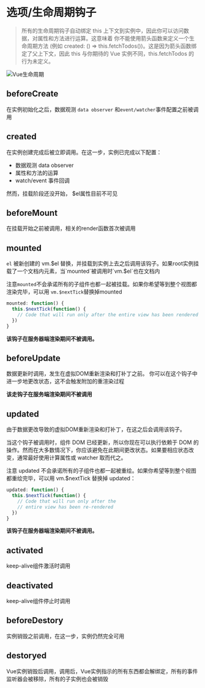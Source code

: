# 选项/生命周期钩子

> 所有的生命周期钩子自动绑定 this 上下文到实例中，因此你可以访问数据，对属性和方法进行运算。这意味着 你不能使用箭头函数来定义一个生命周期方法 (例如 created: () => this.fetchTodos())。这是因为箭头函数绑定了父上下文，因此 this 与你期待的 Vue 实例不同，this.fetchTodos 的行为未定义。

<img src="https://cn.vuejs.org/images/lifecycle.png" alt="Vue生命周期" />

## beforeCreate

在实例初始化之后，数据观测 `data observer` 和`event/watcher`事件配置之前被调用

## created

在实例创建完成后被立即调用。在这一步，实例已完成以下配置：

* 数据观测 data observer
* 属性和方法的运算
* watch/event 事件回调

然而，挂载阶段还没开始， $el属性目前不可见

## beforeMount

在挂载开始之前被调用，相关的render函数首次被调用

## mounted

`el` 被新创建的 vm.$el 替换，并挂载到实例上去之后调用该钩子。如果root实例挂载了一个文档内元素，当`mounted`被调用时`vm.$el`也在文档内

注意`mounted`不会承诺所有的子组件也都一起被挂载。如果你希望等到整个视图都渲染完毕，可以用 `vm.$nextTick`替换掉mounted

```js
mounted: function() {
  this.$nextTick(function() {
    // Code that will run only after the entire view has been rendered
  }) 
}
```

**该钩子在服务器端渲染期间不被调用。**

## beforeUpdate

数据更新时调用，发生在虚拟DOM重新渲染和打补丁之前。
你可以在这个钩子中进一步地更改状态，这不会触发附加的重渲染过程

**该走钩子在服务端渲染期间不被调用**

## updated

由于数据更改导致的虚拟DOM重新渲染和打补丁，在这之后会调用该钩子。

当这个钩子被调用时，组件 DOM 已经更新，所以你现在可以执行依赖于 DOM 的操作。然而在大多数情况下，你应该避免在此期间更改状态。如果要相应状态改变，通常最好使用计算属性或 watcher 取而代之。

注意 updated 不会承诺所有的子组件也都一起被重绘。如果你希望等到整个视图都重绘完毕，可以用 vm.$nextTick 替换掉 updated：

```js
updated: function() {
  this.$nextTick(function() {
    // Code that will run only after the
    // entire view has been re-rendered
  })
}
```

**该钩子在服务器端渲染期间不被调用。**

## activated

keep-alive组件激活时调用

## deactivated

keep-alive组件停止时调用

## beforeDestory

实例销毁之前调用，在这一步，实例仍然完全可用

## destoryed

Vue实例销毁后调用，调用后，Vue实例指示的所有东西都会解绑定，所有的事件监听器会被移除，所有的子实例也会被销毁
